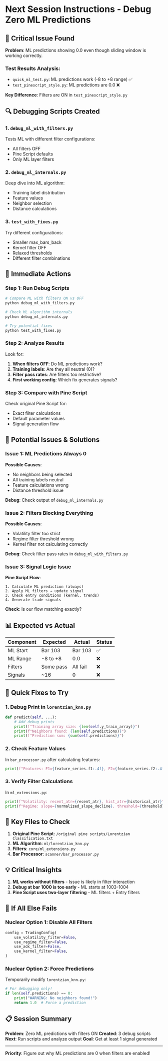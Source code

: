 # Next Session Instructions - Debug Zero ML Predictions

## 🔴 Critical Issue Found

**Problem**: ML predictions showing 0.0 even though sliding window is working correctly.

### Test Results Analysis:
- `quick_ml_test.py`: ML predictions work (-8 to +8 range) ✅
- `test_pinescript_style.py`: ML predictions are 0.0 ❌

**Key Difference**: Filters are ON in `test_pinescript_style.py`

## 🔍 Debugging Scripts Created

### 1. `debug_ml_with_filters.py`
Tests ML with different filter configurations:
- All filters OFF
- Pine Script defaults
- Only ML layer filters

### 2. `debug_ml_internals.py`
Deep dive into ML algorithm:
- Training label distribution
- Feature values
- Neighbor selection
- Distance calculations

### 3. `test_with_fixes.py`
Try different configurations:
- Smaller max_bars_back
- Kernel filter OFF
- Relaxed thresholds
- Different filter combinations

## 🎯 Immediate Actions

### Step 1: Run Debug Scripts
```bash
# Compare ML with filters ON vs OFF
python debug_ml_with_filters.py

# Check ML algorithm internals
python debug_ml_internals.py

# Try potential fixes
python test_with_fixes.py
```

### Step 2: Analyze Results
Look for:
1. **When filters OFF**: Do ML predictions work?
2. **Training labels**: Are they all neutral (0)?
3. **Filter pass rates**: Are filters too restrictive?
4. **First working config**: Which fix generates signals?

### Step 3: Compare with Pine Script
Check original Pine Script for:
- Exact filter calculations
- Default parameter values
- Signal generation flow

## 🐛 Potential Issues & Solutions

### Issue 1: ML Predictions Always 0
**Possible Causes**:
- No neighbors being selected
- All training labels neutral
- Feature calculations wrong
- Distance threshold issue

**Debug**: Check output of `debug_ml_internals.py`

### Issue 2: Filters Blocking Everything
**Possible Causes**:
- Volatility filter too strict
- Regime filter threshold wrong
- Kernel filter not calculating correctly

**Debug**: Check filter pass rates in `debug_ml_with_filters.py`

### Issue 3: Signal Logic Issue
**Pine Script Flow**:
```
1. Calculate ML prediction (always)
2. Apply ML filters → update signal
3. Check entry conditions (kernel, trends)
4. Generate trade signals
```

**Check**: Is our flow matching exactly?

## 📊 Expected vs Actual

| Component | Expected | Actual | Status |
|-----------|----------|--------|--------|
| ML Start | Bar 103 | Bar 103 | ✅ |
| ML Range | -8 to +8 | 0.0 | ❌ |
| Filters | Some pass | All fail | ❌ |
| Signals | ~16 | 0 | ❌ |

## 🔧 Quick Fixes to Try

### 1. Debug Print in `lorentzian_knn.py`
```python
def predict(self, ...):
    # Add debug prints
    print(f"Training array size: {len(self.y_train_array)}")
    print(f"Neighbors found: {len(self.predictions)}")
    print(f"Prediction sum: {sum(self.predictions)}")
```

### 2. Check Feature Values
In `bar_processor.py` after calculating features:
```python
print(f"Features: F1={feature_series.f1:.4f}, F2={feature_series.f2:.4f}, ...")
```

### 3. Verify Filter Calculations
In `ml_extensions.py`:
```python
print(f"Volatility: recent_atr={recent_atr}, hist_atr={historical_atr}")
print(f"Regime: slope={normalized_slope_decline}, threshold={threshold}")
```

## 📝 Key Files to Check

1. **Original Pine Script**: `/original pine scripts/Lorentzian Classification.txt`
2. **ML Algorithm**: `ml/lorentzian_knn.py`
3. **Filters**: `core/ml_extensions.py`
4. **Bar Processor**: `scanner/bar_processor.py`

## 💡 Critical Insights

1. **ML works without filters** - Issue is likely in filter interaction
2. **Debug at bar 1000 is too early** - ML starts at 1003-1004
3. **Pine Script uses two-layer filtering** - ML filters + Entry filters

## 🚀 If All Else Fails

### Nuclear Option 1: Disable All Filters
```python
config = TradingConfig(
    use_volatility_filter=False,
    use_regime_filter=False,
    use_adx_filter=False,
    use_kernel_filter=False,
)
```

### Nuclear Option 2: Force Predictions
Temporarily modify `lorentzian_knn.py`:
```python
# For debugging only!
if len(self.predictions) == 0:
    print("WARNING: No neighbors found!")
    return 1.0  # Force a prediction
```

## 📋 Session Summary

**Problem**: Zero ML predictions with filters ON
**Created**: 3 debug scripts
**Next**: Run scripts and analyze output
**Goal**: Get at least 1 signal generated

---

**Priority**: Figure out why ML predictions are 0 when filters are enabled!
